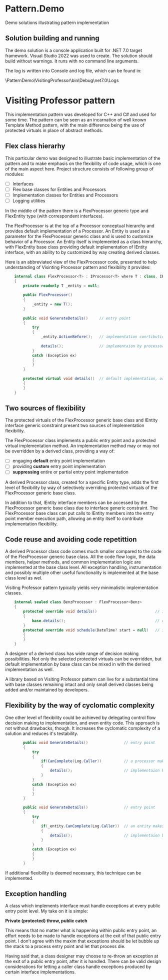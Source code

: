 # Pattern.Demo
Demo solutions illustrating pattern implementation

## Solution building and running

The demo solution is a console application built for .NET 7.0 target framework. Visual Studio 2022 was used to create.
The solution should build without warnings. It runs with no command line arguments.

The log is written into Console and log file, which can be found in:

\PatternDemo\VisitingProfessor\bin\Debug\net7.0\Logs


# Visiting Professor pattern

This implementation pattern was developed for C++ and C# and used for some time. 
The pattern can be seen as an incarnation of well known Template Method pattern, with the main difference being the use of protected virtuals in place of abstract methods.

## Flex class hierarhy

This particular demo was designed to illustrate basic implementation of the pattern and to make emphasis on the flexibility of code usage, which is one of the main aspect here.
Project structure consists of following group of modules:

- [ ] Interfaces
- [ ] Flex base classes for Entities and Processors
- [ ] Implementation classes for Entities and Processors
- [ ] Logging utilities

In the middle of the pattern there is a FlexProcessor generic type and FlexEntity type (with correspondent interfaces). 

The FlexProcessor is at the top of a Processor conceptual hierarchy and provides default implementation of a Processor. An Entity is used as a parameter for the FlexProcessor generic class and is used to customize behavior of a Processor. 
An Entity itself is implemented as a class hierarchy, with FlexEntity base class providing default implementation of IEntity interface, with an ability to by customized by way creating derived classes.

Here is an abbreviated view of the FlexProcessor code, presented to help understanding of Visinting Processor pattern and flexibility it provides:

```cs
    internal class FlexProcessor<T> : IProcessor<T> where T : class, IEntity, new()
    {
        private readonly T _entity = null;
    
        public FlexProcessor()
        {
            _entity = new T();
        }
    
        public void GenerateDetails()     // entry point
        {
            try
            {
                _entity.ActionBefore();   // implementation conrtibution by an entity
    
                details();                // implementaion by processor
            }
            catch (Exception ex)
            {
            }
        }
    
        protected virtual void details()  // default implementation, or conrtibuted by a derived processor
        {
        }
    }
```

## Two sources of flexibility

The protected virtuals of the FlexProcessor generic base class and IEntity interface generic constraint present two sources of implementation flexibility.

The FlexProcessor class implements a public entry point and a protected virtual implementation method. 
An implementation method may or may not be overridden by a derived class, providing a way of: 

- [ ] engaging **default** entry point implementation
- [ ] providing **custom** entry point implementation
- [ ] **suppressing** entire or partial entry point implementation

A derived Processor class, created for a specific Entity type, adds the first level of flexibility by way of selectively overriding protected virtuals of the FlexProcessor generic base class.

In addition to that, IEntity interface members can be accessed by the FlexProcessor generic base class due to interface generic constraint. The FlexProcessor base class can put calls to IEntity members into the entry point member execution path, allowing an entity itself to contribute implementation flexibility.

## Code reuse and avoiding code repetittion

A derived Processor class code comes much smaller compared to the code of the FlexProcessor generic base class.
All the code flow logic, the data members, helper methods, and common implementation logic are implemented at the base class level.
All exception handling, instrumentation and possibly multiple other useful functionality is implemented at the base class level as wel.

Visiting Professor pattern typically yields very minimalistic implementation classes. 

```cs
    internal sealed class BenzProcessor : FlexProcessor<Benz>
    {
        protected override void details()                          // implementation by a derived processor
        {
            base.details();                                        // optional default implementation can be used as a part of custom implementation
        }
        protected override void schedule(DateTime? start = null)   // implementation by a derived processor
        {
        }
    }
```
A designer of a derived class has wide range of decision making possibilities.
Not only the selected protected virtuals can be overridden, but default implementation by base class can be mixed in with the derived implementation as well.

A library based on Visiting Professor pattern can live for a substantial time with base classes remaining intact and only small derived classes being added and/or maintained by developers.


## Flexibility by the way of cyclomatic complexity

One other level of flexibility could be achieved by delegating control flow decision making to implementation, and even entity code.
This approach is not without drawbacks, though. It increases the cyclomatic complexity of a solution and reduces it's testability.

```cs
        public void GenerateDetails()                // entry point
        {
            try
            {
                if(CanComplete(Log.Caller))          // a processor makes decision if entry point can be completed
                {
                    details();                       // implementaion by processor
                }
            }
            catch (Exception ex)
            {
            }
        }

        public void GenerateDetails()                // entry point
        {
            try
            {
                if(_entity.CanComplete(Log.Caller))  // an entity makes decision if entry point can be completed
                {
                    details();                       // implementaion by processor
                }
            }
            catch (Exception ex)
            {
            }
        }
```

If additional flexibility is deemed necessary, this technique can be implemented.

## Exception handling

A class which implements interface must handle exceptions at every public entry point level. My take on it is simple:

**Private (protected) throw, public catch**

This means that no matter what is happening within public entry point, an effort needs to be made to handle exceptions at the exit of that public entry point. I don’t agree with the maxim that exceptions should be let bubble up the stack to a process entry point and let that process die.

Having said that, a class designer may choose to re-throw an exception at the exit of a public entry point, after it is handled. There can be valid design considerations for letting a caller class handle exceptions produced by certain interface implementations.
